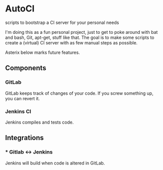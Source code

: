 # AutoCI

scripts to bootstrap a CI server for your personal needs

I'm doing this as a fun personal project, just to get to poke around with bat and bash, Git, apt-get, stuff like that. The goal is to make some scripts to create a (virtual) CI server with as few manual steps as possible.

Asterix below marks future features.

## Components

### GitLab

GitLab keeps track of changes of your code. If you screw something up, you can revert it.

### Jenkins CI

Jenkins compiles and tests code.

## Integrations

### * Gitlab <-> Jenkins

Jenkins will build when code is altered in GitLab.

